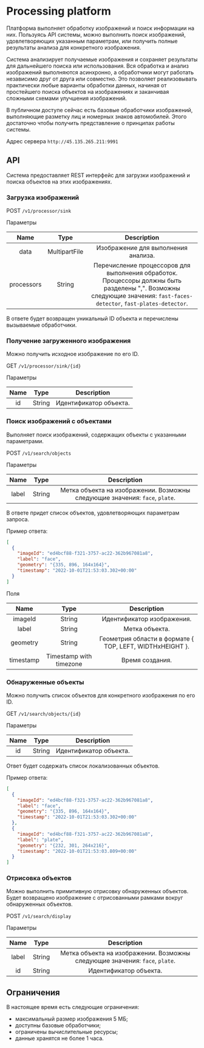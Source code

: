 # Processing platform

Платформа выполняет обработку изображений и поиск информации на них. Пользуясь API системы, можно выполнить поиск изображений, удовлетворяющих указанным параметрам, или получить полные результаты анализа для конкретного изображения.

Система анализирует получаемые изображения и сохраняет результаты для дальнейшего поиска или использования. Вся обработка и анализ изображений выполняются асинхронно, а обработчики могут работать независимо друг от друга или совместно. Это позволяет реализовывать практически любые варианты обработки данных, начиная от простейшего поиска объектов на изображениях и заканчивая сложными схемами улучшения изображений.

В публичном доступе сейчас есть базовые обработчики изображений, выполняющие разметку лиц и номерных знаков автомобилей. Этого достаточно чтобы получить представление о принципах работы системы.

Адрес сервера `http://45.135.265.211:9991`

## API

Система предоставляет REST интерфейс для загрузки изображений и поиска объектов на этих изображениях.

### Загрузка изображений

POST `/v1/processor/sink` 

Параметры

Name | Type | Description
:---------------: | :---------------: | :---------------:
data | MultipartFile | Изображение для выполнения анализа.
processors | String | Перечисление процессоров для выполнения обработок. Процессоры должны быть разделены ",". Возможны следующие значения: `fast-faces-detector`, `fast-plates-detector`.

В ответе будет возвращен уникальный ID объекта и перечислены вызываемые обработчики.

### Получение загруженного изображения

Можно получить исходное изображение по его ID.

GET `/v1/processor/sink/{id}`

Параметры

Name | Type | Description
:---------------: | :---------------: | :---------------:
id | String | Идентификатор объекта.

### Поиск изображений с объектами

Выполняет поиск изображений, содержащих объекты c указанными параметрами.

POST `/v1/search/objects`

Параметры

Name | Type | Description
:---------------: | :---------------: | :---------------:
label | String | Метка объекта на изображении. Возможны следующие значения: `face`, `plate`.

В ответе придет список объектов, удовлетворяющих параметрам запроса.

Пример ответа:

```json
[
  {
    "imageId": "ed4bcf88-f321-3757-ac22-362b967081a8",
    "label": "face",
    "geometry": "{335, 896, 164x164}",
    "timestamp": "2022-10-01T21:53:03.302+00:00"
  }
]
```

Поля

Name | Type | Description
:---------------: | :---------------: | :---------------:
imageId | String | Идентификатор изображения.
label | String | Метка объекта.
geometry | String | Геометрия области в формате { TOP, LEFT, WIDTHxHEIGHT }.
timestamp | Timestamp with timezone | Время создания.
### Обнаруженные объекты

Можно получить список объектов для конкретного изображения по его ID.

GET `/v1/search/objects/{id}`

Параметры

Name | Type | Description
:---------------: | :---------------: | :---------------:
id | String | Идентификатор объекта.

Ответ будет содержать список локализованных объектов. 

Пример ответа:

```json
[
  {
    "imageId": "ed4bcf88-f321-3757-ac22-362b967081a8",
    "label": "face",
    "geometry": "{335, 896, 164x164}",
    "timestamp": "2022-10-01T21:53:03.302+00:00"
  },
  {
    "imageId": "ed4bcf88-f321-3757-ac22-362b967081a8",
    "label": "plate",
    "geometry": "{232, 301, 264x216}",
    "timestamp": "2022-10-01T21:53:03.809+00:00"
  }
]
```

### Отрисовка объектов

Можно выполнить примитивную отрисовку обнаруженных объектов. Будет возвращено изображение с отрисованными рамками вокруг обнаруженных объектов.

POST `/v1/search/display`

Параметры

Name | Type | Description
:---------------: | :---------------: | :---------------:
label | String | Метка объекта на изображении. Возможны следующие значения: `face`, `plate`.
id | String | Идентификатор объекта.


## Ограничения

В настоящее время есть следующие ограничения:
- максимальный размер изображения 5 МБ;
- доступны базовые обработчики;
- ограничены вычислительные ресурсы;
- данные хранятся не более 1 часа.
